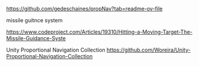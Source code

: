 https://github.com/gedeschaines/propNav?tab=readme-ov-file


missile guitnce system

https://www.codeproject.com/Articles/19310/Hitting-a-Moving-Target-The-Missile-Guidance-Syste

Unity Proportional Navigation Collection
https://github.com/Woreira/Unity-Proportional-Navigation-Collection